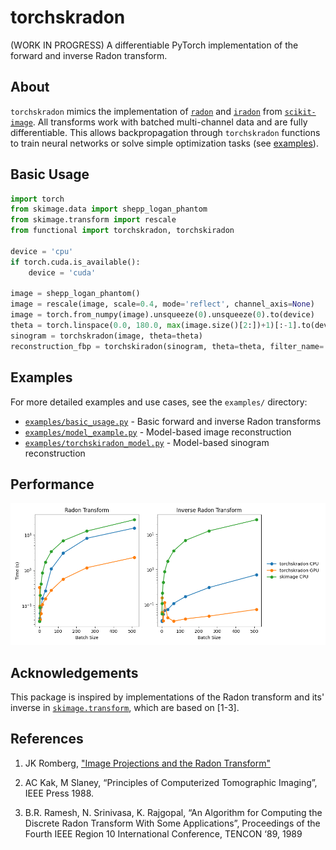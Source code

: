 # torchskradon

(WORK IN PROGRESS) A differentiable PyTorch implementation of the forward and inverse Radon transform.

## About
`torchskradon` mimics the implementation of [`radon`](https://scikit-image.org/docs/stable/api/skimage.transform.html#skimage.transform.radon) and [`iradon`](https://scikit-image.org/docs/stable/api/skimage.transform.html#skimage.transform.iradon) from [`scikit-image`](https://scikit-image.org). All transforms work with batched multi-channel data and are fully differentiable. This allows backpropagation through `torchskradon` functions to train neural networks or solve simple optimization tasks (see [examples](#examples)).

## Basic Usage
```python
import torch
from skimage.data import shepp_logan_phantom
from skimage.transform import rescale
from functional import torchskradon, torchskiradon

device = 'cpu'
if torch.cuda.is_available():
    device = 'cuda'

image = shepp_logan_phantom()
image = rescale(image, scale=0.4, mode='reflect', channel_axis=None)
image = torch.from_numpy(image).unsqueeze(0).unsqueeze(0).to(device)
theta = torch.linspace(0.0, 180.0, max(image.size()[2:])+1)[:-1].to(device)
sinogram = torchskradon(image, theta=theta)
reconstruction_fbp = torchskiradon(sinogram, theta=theta, filter_name='ramp')
```

## Examples
For more detailed examples and use cases, see the `examples/` directory:

- [`examples/basic_usage.py`](examples/basic_usage.py) - Basic forward and inverse Radon transforms
- [`examples/model_example.py`](examples/model_example.py) - Model-based image reconstruction
- [`examples/torchskiradon_model.py`](examples/torchskiradon_model.py) - Model-based sinogram reconstruction

## Performance 
![Example Reconstruction (Shepp-Logan)](misc/benchmark_torchskradon.png)
## Acknowledgements
This package is inspired by implementations of the Radon transform and its' inverse in [`skimage.transform`](https://github.com/scikit-image/scikit-image/tree/main/src/skimage/transform), which are based on [1-3].

## References
1. JK Romberg, ["Image Projections and the Radon Transform"](https://www.clear.rice.edu/elec431/projects96/DSP/bpanalysis.html)

2. AC Kak, M Slaney, “Principles of Computerized Tomographic Imaging”, IEEE Press 1988.

3. B.R. Ramesh, N. Srinivasa, K. Rajgopal, “An Algorithm for Computing the Discrete Radon Transform With Some Applications”, Proceedings of the Fourth IEEE Region 10 International Conference, TENCON ‘89, 1989  